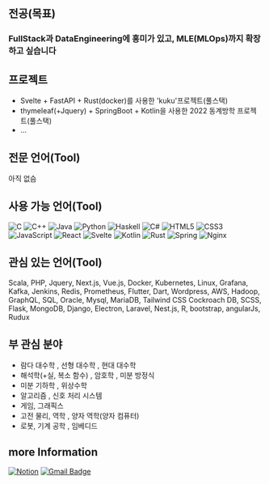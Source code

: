 ## 전공(목표)

### FullStack과 DataEngineering에 흥미가 있고, MLE(MLOps)까지 확장하고 싶습니다

## 프로젝트

- Svelte + FastAPI + Rust(docker)를 사용한 'kuku'프로젝트(풀스택)
- thymeleaf(+Jquery) + SpringBoot + Kotlin을 사용한 2022 동계방학 프로젝트(풀스택)
- ...

## 전문 언어(Tool)

아직 없슴

## 사용 가능 언어(Tool)

![C](https://img.shields.io/badge/-C-555555?style=flat&logo=C&logoColor=white)
![C++](https://img.shields.io/badge/-C++-00599C?style=flat&logo=c%2B%2B&logoColor=white)
![Java](https://img.shields.io/badge/-Java-007396?style=flat&logo=Java&logoColor=white)
![Python](https://img.shields.io/badge/-Python-3776AB?style=flat&logo=Python&logoColor=white)
![Haskell](https://img.shields.io/badge/-Haskell-5D4F85?style=flat&logo=Haskell&logoColor=white)
![C#](https://img.shields.io/badge/-C%23-239120?style=flat&logo=C%20Sharp&logoColor=white)
![HTML5](https://img.shields.io/badge/-HTML5-E34F26?style=flat&logo=HTML5&logoColor=white)
![CSS3](https://img.shields.io/badge/-CSS3-1572B6?style=flat&logo=CSS3&logoColor=white)
![JavaScript](https://img.shields.io/badge/-JavaScript-yellow?style=flat&logo=JavaScript&logoColor=white)
![React](https://img.shields.io/badge/-React-61DAFB?style=flat&logo=React&logoColor=white)
![Svelte](https://img.shields.io/badge/-Svelte-FF3E00?style=flat&logo=Svelte&logoColor=white)
![Kotlin](https://img.shields.io/badge/-Kotlin-0095D5?style=flat&logo=Kotlin&logoColor=white)
![Rust](https://img.shields.io/badge/-Rust-black?style=flat&logo=Rust&logoColor=white)
![Spring](https://img.shields.io/badge/-Spring-6DB33F?style=flat&logo=Spring&logoColor=white)
![Nginx](https://img.shields.io/badge/-Nginx-269539?style=flat&logo=Nginx&logoColor=white)

## 관심 있는 언어(Tool)
Scala, PHP, Jquery, Next.js, Vue.js, Docker, Kubernetes, Linux, Grafana, Kafka, Jenkins, Redis,
Prometheus, Flutter, Dart, Wordpress, AWS, Hadoop, GraphQL, SQL, Oracle, Mysql, MariaDB, Tailwind CSS
Cockroach DB, SCSS, Flask, MongoDB, Django, Electron, Laravel, Nest.js, R, bootstrap, angularJs, Rudux

## 부 관심 분야
- 람다 대수학 , 선형 대수학 , 현대 대수학
- 해석학(+실, 복소 함수) , 암호학 , 미분 방정식
- 미분 기하학 , 위상수학
- 알고리즘 , 신호 처리 시스템
- 게임, 그래픽스
- 고전 물리, 역학 , 양자 역학(양자 컴퓨터)
- 로봇, 기계 공학 , 임베디드

## more Information
[![Notion](https://img.shields.io/badge/Notion-000000?style=for-the-badge&logo=notion&logoColor=white)](https://www.notion.so/74d97cb2cf76444db9c9487fe6d2dcff)
[![Gmail Badge](https://img.shields.io/badge/Gmail-d14836?style=flat-square&logo=Gmail&logoColor=white&link=mailto::utopian4723@gmail.com)](mailto:utopian4723@gmail.com)

